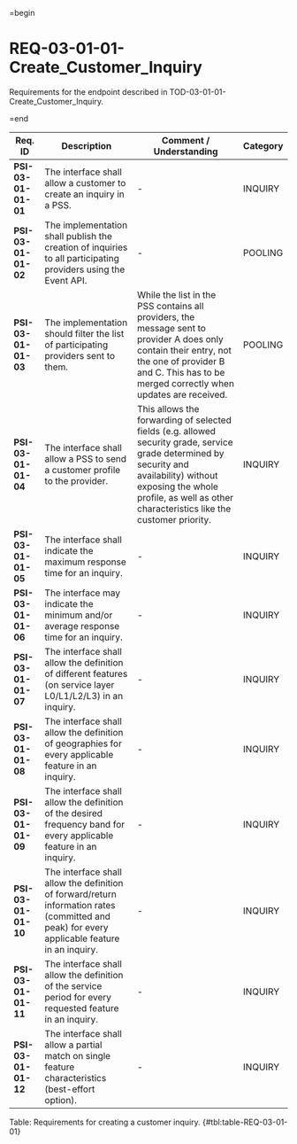 =begin

# REQ-03-01-01-Create_Customer_Inquiry

Requirements for the endpoint described in TOD-03-01-01-Create_Customer_Inquiry.

=end

| Req. ID | Description | Comment / Understanding | Category |
| ------- | ----------- | ----------------------- | -------- |
| __PSI-03-01-01-01__ | The interface shall allow a customer to create an inquiry in a PSS. | - | INQUIRY |
| __PSI-03-01-01-02__ | The implementation shall publish the creation of inquiries to all participating providers using the Event API. | - | POOLING |
| __PSI-03-01-01-03__ | The implementation should filter the list of participating providers sent to them. | While the list in the PSS contains all providers, the message sent to provider A does only contain their entry, not the one of provider B and C. This has to be merged correctly when updates are received. | POOLING |
| __PSI-03-01-01-04__ | The interface shall allow a PSS to send a customer profile to the provider. | This allows the forwarding of selected fields (e.g. allowed security grade, service grade determined by security and availability) without exposing the whole profile, as well as other characteristics like the customer priority. | INQUIRY |
| __PSI-03-01-01-05__ | The interface shall indicate the maximum response time for an inquiry. | - | INQUIRY |
| __PSI-03-01-01-06__ | The interface may indicate the minimum and/or average response time for an inquiry. | - | INQUIRY |
| __PSI-03-01-01-07__ | The interface shall allow the definition of different features (on service layer L0/L1/L2/L3) in an inquiry. | - | INQUIRY |
| __PSI-03-01-01-08__ | The interface shall allow the definition of geographies for every applicable feature in an inquiry. | - | INQUIRY |
| __PSI-03-01-01-09__ | The interface shall allow the definition of the desired frequency band for every applicable feature in an inquiry. | - | INQUIRY |
| __PSI-03-01-01-10__ | The interface shall allow the definition of forward/return information rates (committed and peak) for every applicable feature in an inquiry. | - | INQUIRY |
| __PSI-03-01-01-11__ | The interface shall allow the definition of the service period for every requested feature in an inquiry. | - | INQUIRY |
| __PSI-03-01-01-12__ | The interface shall allow a partial match on single feature characteristics (best-effort option). | - | INQUIRY |

Table: Requirements for creating a customer inquiry. {#tbl:table-REQ-03-01-01}
